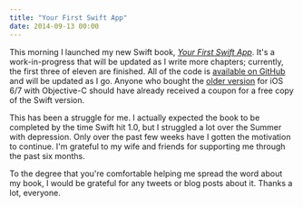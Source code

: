 ```yaml
---
title: "Your First Swift App"
date: 2014-09-13 00:00
---
```


This morning I launched my new Swift book, _[Your First Swift App](https://leanpub.com/yourfirstswiftapp/)_. It's a work-in-progress that will be updated as I write more chapters; currently, the first three of eleven are finished. All of the code is [available on GitHub](https://github.com/AshFurrow/yourfirstswiftapp) and will be updated as I go. Anyone who bought the [older version](https://leanpub.com/your-first-ios-app) for iOS 6/7 with Objective-C should have already received a coupon for a free copy of the Swift version.

<!-- more -->

This has been a struggle for me. I actually expected the book to be completed by the time Swift hit 1.0, but I struggled a lot over the Summer with depression. Only over the past few weeks have I gotten the motivation to continue. I'm grateful to my wife and friends for supporting me through the past six months.

To the degree that you're comfortable helping me spread the word about my book, I would be grateful for any tweets or blog posts about it. Thanks a lot, everyone.

